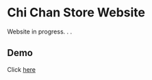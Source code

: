 # Chi Chan Store Website

Website in progress. . .

## Demo

Click [here](https://tamanchichan.github.io/chi-chan-store-website/)
